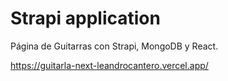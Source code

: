 # Strapi application

Página de Guitarras con Strapi, MongoDB y React.

https://guitarla-next-leandrocantero.vercel.app/
